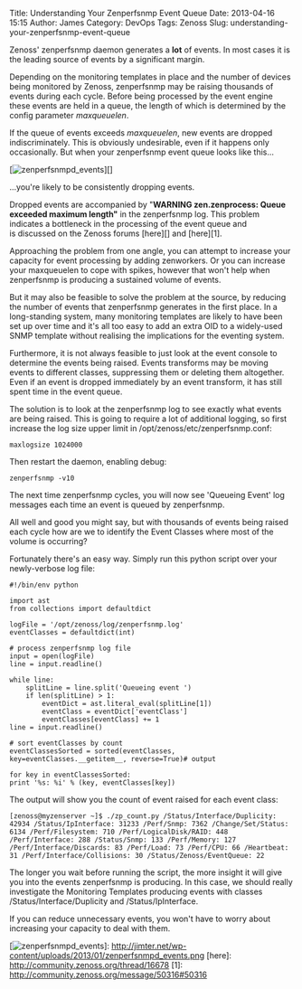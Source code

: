 Title: Understanding Your Zenperfsnmp Event Queue 
Date: 2013-04-16 15:15
Author: James 
Category: DevOps
Tags: Zenoss
Slug: understanding-your-zenperfsnmp-event-queue

Zenoss' zenperfsnmp daemon generates a **lot** of events. In most cases
it is the leading source of events by a significant margin.

Depending on the monitoring templates in place and the number of devices
being monitored by Zenoss, zenperfsnmp may be raising thousands of
events during each cycle. Before being processed by the event engine
these events are held in a queue, the length of which is determined
by the config parameter *maxqueuelen*.

If the queue of events exceeds *maxqueuelen*, new events are dropped
indiscriminately. This is obviously undesirable, even if it happens only
occasionally. But when your zenperfsnmp event queue looks like this...

[![zenperfsnmpd\_events][]][]

...you're likely to be consistently dropping events.<!--more-->

Dropped events are accompanied by "**WARNING zen.zenprocess: Queue
exceeded maximum length"** in the zenperfsnmp log. This problem
indicates a bottleneck in the processing of the event queue and
is discussed on the Zenoss forums [here][] and [here][1].

Approaching the problem from one angle, you can attempt to increase your
capacity for event processing by adding zenworkers. Or you can increase
your maxqueuelen to cope with spikes, however that won't help when
zenperfsnmp is producing a sustained volume of events.

But it may also be feasible to solve the problem at the source, by
reducing the number of events that zenperfsnmp generates in the first
place. In a long-standing system, many monitoring templates are likely
to have been set up over time and it's all too easy to add an extra OID
to a widely-used SNMP template without realising the implications for
the eventing system.

Furthermore, it is not always feasible to just look at the event console
to determine the events being raised. Events transforms may be moving
events to different classes, suppressing them or deleting them
altogether. Even if an event is dropped immediately by an event
transform, it has still spent time in the event queue.

The solution is to look at the zenperfsnmp log to see exactly what
events are being raised. This is going to require a lot of additional
logging, so first increase the log size upper limit
in /opt/zenoss/etc/zenperfsnmp.conf:

`maxlogsize 1024000`

Then restart the daemon, enabling debug:

`zenperfsnmp -v10`

The next time zenperfsnmp cycles, you will now see 'Queueing Event' log
messages each time an event is queued by zenperfsnmp.

All well and good you might say, but with thousands of events being
raised each cycle how are we to identify the Event Classes where most of
the volume is occurring?

Fortunately there's an easy way. Simply run this python script over your
newly-verbose log file:

~~~~ {.brush:py}
#!/bin/env python

import ast
from collections import defaultdict

logFile = '/opt/zenoss/log/zenperfsnmp.log'
eventClasses = defaultdict(int)

# process zenperfsnmp log file
input = open(logFile)
line = input.readline()

while line:
    splitLine = line.split('Queueing event ')
    if len(splitLine) > 1:
        eventDict = ast.literal_eval(splitLine[1])
        eventClass = eventDict['eventClass']
        eventClasses[eventClass] += 1
line = input.readline()

# sort eventClasses by count
eventClassesSorted = sorted(eventClasses, key=eventClasses.__getitem__, reverse=True)# output

for key in eventClassesSorted:
print '%s: %i' % (key, eventClasses[key])
~~~~

The output will show you the count of event raised for each event class:

`[zenoss@myzenserver ~]$ ./zp_count.py /Status/Interface/Duplicity: 42934 /Status/IpInterface: 31233 /Perf/Snmp: 7362 /Change/Set/Status: 6134 /Perf/Filesystem: 710 /Perf/LogicalDisk/RAID: 448 /Perf/Interface: 288 /Status/Snmp: 133 /Perf/Memory: 127 /Perf/Interface/Discards: 83 /Perf/Load: 73 /Perf/CPU: 66 /Heartbeat: 31 /Perf/Interface/Collisions: 30 /Status/Zenoss/EventQueue: 22`

The longer you wait before running the script, the more insight it will
give you into the events zenperfsnmp is producing. In this case, we
should really investigate the Monitoring Templates producing events with
classes /Status/Interface/Duplicity and /Status/IpInterface.

If you can reduce unnecessary events, you won't have to worry about
increasing your capacity to deal with them.

  [zenperfsnmpd\_events]: http://jimter.net/wp-content/uploads/2013/01/zenperfsnmpd_events-300x159.png
  [![zenperfsnmpd\_events][]]: http://jimter.net/wp-content/uploads/2013/01/zenperfsnmpd_events.png
  [here]: http://community.zenoss.org/thread/16678
  [1]: http://community.zenoss.org/message/50316#50316
